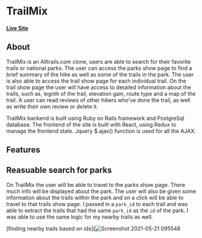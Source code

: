 # TrailMix

#### [Live Site](https://trail-mix-app.herokuapp.com/#/)


## About

TrailMix is an Alltrails.com clone, users are able to search for their favorite trails or national parks.  The user can access the parks show page to find a brief summary of the hike as well as some of the trails in the park.  The user is also able to access the trail show page for each individual trail.  On the trail show page the user will have access to detailed information about the trails, such as, legnth of the trail, elevation gain, route type and a map of the trail.  A user can read reviews of other hikers who've done the trail, as well as write their own review or delete it.

TrailMix backend is built using Ruby on Rails framework and PostgreSql database.  The frontend of the site is built with React, using Redux to manage the frontend state.  Jquery $.ajax() function is used for all the AJAX.


## Features 

## Reasuable search for parks

On TrailMix the user will be able to travel to the parks show page.  There much info will be displayed about the park.  The user will also be given some information about the trails within the park and on a click will be able to travel to that trails show page.  I passed in a `park_id` to each trail and was able to extract the trails that had the same
`park_id` as the `id` of the park. I was able to use the same logic for my nearby trails as well.

[finding nearby trails based on ids](![Screenshot 2021-05-21 095548](https://user-images.githubusercontent.com/24721324/119148914-f955d500-ba1a-11eb-8099-d35f40487963.png)



